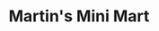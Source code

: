 ---
title: "Martin's Mini Mart"
url: /bennington/martins-mini-mart-main-street/
shop: convenience
---